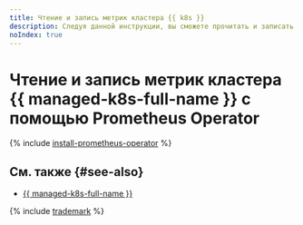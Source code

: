 ```yaml
---
title: Чтение и запись метрик кластера {{ k8s }}
description: Следуя данной инструкции, вы сможете прочитать и записать метрики кластера {{ k8s }} с помощью Prometheus Operator.
noIndex: true
---
```


# Чтение и запись метрик кластера {{ managed-k8s-full-name }} с помощью Prometheus Operator


{% include [install-prometheus-operator](../../../_includes/managed-kubernetes/install-prometheus-operator.md) %}

## См. также {#see-also}

* [{{ managed-k8s-full-name }}](../../../managed-kubernetes/)

{% include [trademark](../../../_includes/monitoring/trademark.md) %}